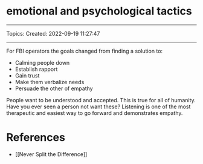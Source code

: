 # emotional and psychological tactics
---
Topics:
Created: 2022-09-19 11:27:47

---

For FBI operators the goals changed from finding a solution to:
- Calming people down
- Establish rapport
- Gain trust
- Make them verbalize needs
- Persuade the other of empathy

People want to be understood and accepted. This is true for all of humanity. Have you ever seen a person not want these? Listening is one of the most therapeutic and easiest way to go forward and demonstrates empathy.

# References
- [[Never Split the Difference]]